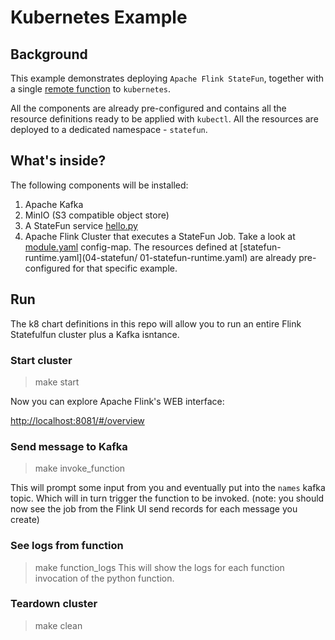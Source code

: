 # Kubernetes Example

## Background

This example demonstrates deploying `Apache Flink StateFun`, together with a single [remote function](hello/functions.py) to `kubernetes`.

All the components are already pre-configured and contains all the resource definitions ready to be applied with `kubectl`.
All the resources are deployed to a dedicated namespace - `statefun`.

## What's inside?

The following components will be installed:

1. Apache Kafka
2. MinIO (S3 compatible object store)
3. A StateFun service [hello.py](hello/hello.py)
4. Apache Flink Cluster that executes a StateFun Job.  Take a look at [module.yaml](04-statefun/00-module.yaml) config-map. 
	The resources defined at [statefun-runtime.yaml](04-statefun/ 01-statefun-runtime.yaml) are already pre-configured for that specific example.


## Run
The k8 chart definitions in this repo will allow you to run an entire Flink Statefulfun cluster plus a Kafka isntance.

### Start cluster
> make start

Now you can explore Apache Flink's WEB interface:

[http://localhost:8081/#/overview](http://localhost:8081/#/overview)

### Send message to Kafka
> make invoke_function

This will prompt some input from you and eventually put into the `names` kafka topic. Which will in turn trigger
the function to be invoked. (note: you should now see the job from the Flink UI send records for each message you create)

### See logs from function
> make function_logs
This will show the logs for each function invocation of the python function.

### Teardown cluster
> make clean